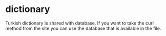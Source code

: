 # dictionary
Turkish dictionary is shared with database. If you want to take the curl method from the site you can use the database that is available in the file.
